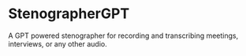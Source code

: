 # StenographerGPT
A GPT powered stenographer for recording and transcribing meetings, interviews, or any other audio.
